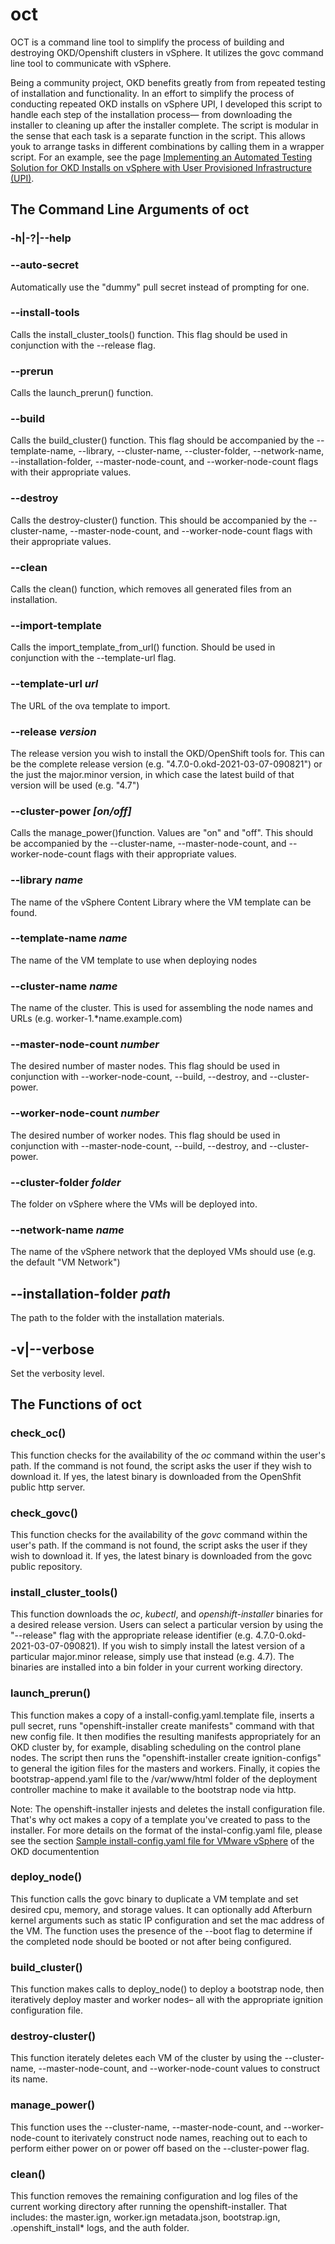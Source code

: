# oct
OCT is a command line tool to simplify the process of building and destroying OKD/Openshift clusters in vSphere. It utilizes the govc command line tool to communicate with vSphere. 

Being a community project, OKD benefits greatly from from repeated testing of installation and functionality. In an effort to simplify the process of conducting repeated OKD installs on vSphere UPI, I developed this script to handle each step of the installation process— from downloading the installer to cleaning up after the installer complete. The script is modular in the sense that each task is a separate function in the script. This allows youk to arrange tasks in different combinations by calling them in a wrapper script. For an example, see the page [Implementing an Automated Testing Solution for OKD Installs on vSphere with User Provisioned Infrastructure (UPI)](https://github.com/JaimeMagiera/oct/blob/master/automated-testing.md).

## The Command Line Arguments of oct
### -h|-\?|--help

### --auto-secret

  Automatically use the "dummy" pull secret instead of prompting for one.

### --install-tools

  Calls the install_cluster_tools() function. This flag should be used in conjunction with the --release flag.

### --prerun 

  Calls the launch_prerun() function. 

### --build

  Calls the build_cluster() function. This flag should be accompanied by the --template-name, --library, --cluster-name, --cluster-folder, --network-name, --installation-folder, --master-node-count, and --worker-node-count flags with their appropriate values.

### --destroy

  Calls the destroy-cluster() function. This should be accompanied by the --cluster-name, --master-node-count, and --worker-node-count flags with their appropriate values.

### --clean

  Calls the clean() function, which removes all generated files from an installation.
  
### --import-template 

  Calls the import_template_from_url() function. Should be used in conjunction with the --template-url flag.
  
### --template-url *url*

  The URL of the ova template to import.
  
### --release *version*
  The release version you wish to install the OKD/OpenShift tools for. This can be the complete release version (e.g. "4.7.0-0.okd-2021-03-07-090821") or the just the major.minor version, in which case the latest build of that version will be used (e.g. "4.7")
  
### --cluster-power *[on/off]*

  Calls the manage_power()function. Values are "on" and "off". This should be accompanied by the --cluster-name, --master-node-count, and --worker-node-count flags with their appropriate values.

### --library *name*

  The name of the vSphere Content Library where the VM template can be found.

### --template-name *name*

  The name of the VM template to use when deploying nodes

### --cluster-name *name* 

  The name of the cluster. This is used for assembling the node names and URLs (e.g. worker-1.*name.example.com)
  
### --master-node-count *number*

  The desired number of master nodes. This flag should be used in conjunction with --worker-node-count, --build, --destroy, and --cluster-power.

### --worker-node-count *number* 

  The desired number of worker nodes. This flag should be used in conjunction with --master-node-count, --build, --destroy, and --cluster-power. 

### --cluster-folder *folder*

  The folder on vSphere where the VMs will be deployed into. 

### --network-name *name*

  The name of the vSphere network that the deployed VMs should use (e.g. the default "VM Network")

## --installation-folder *path*

  The path to the folder with the installation materials. 

## -v|--verbose 

  Set the verbosity level.

## The Functions of oct

### check_oc()

This function checks for the availability of the *oc* command within the user's path. If the command is not found, the script asks the user if they wish to download it. If yes, the latest binary is downloaded from the OpenShfit public http server.

### check_govc()

This function checks for the availability of the *govc* command within the user's path. If the command is not found, the script asks the user if they wish to download it. If yes, the latest binary is downloaded from the govc public repository.

### install_cluster_tools()

This function downloads the *oc*, *kubectl*, and *openshift-installer* binaries for a desired release version. Users can select a particular version by using the "--release" flag with the appropriate release identifier (e.g. 4.7.0-0.okd-2021-03-07-090821). If you wish to simply install the latest version of a particular major.minor release, simply use that instead (e.g. 4.7). The binaries are installed into a bin folder in your current working directory. 

### launch_prerun()

This function makes a copy of a install-config.yaml.template file, inserts a pull secret, runs "openshift-installer create manifests" command with that new config file. It then modifies the resulting manifests appropriately for an OKD cluster by, for example, disabling scheduling on the control plane nodes. The script then runs the "openshift-installer create ignition-configs" to general the igition files for the masters and workers. Finally, it copies the bootstrap-append.yaml file to the /var/www/html folder of the deployment controller machine to make it available to the bootstrap node via http. 

Note: The openshift-installer injests and deletes the install configuration file. That's why oct makes a copy of a template you've created to pass to the installer. For more details on the format of the instal-config.yaml file, please see the section [Sample install-config.yaml file for VMware vSphere](https://docs.okd.io/latest/installing/installing_vsphere/installing-vsphere.html#installation-vsphere-config-yaml_installing-vsphere) of the OKD documentention

### deploy_node()

This function calls the govc binary to duplicate a VM template and set desired cpu, memory, and storage values. It can optionally add Afterburn kernel arguments such as static IP configuration and set the mac address of the VM. The function uses the presence of the --boot flag to determine if the completed node should be booted or not after being configured. 

### build_cluster()

This function makes calls to deploy_node() to deploy a bootstrap node, then iteratively deploy master and worker nodes– all with the appropriate ignition configuration file. 

### destroy-cluster()

This function iterately deletes each VM of the cluster by using the --cluster-name, --master-node-count, and --worker-node-count values to construct its name. 

### manage_power()

This function uses the --cluster-name, --master-node-count, and --worker-node-count to iterivately construct node names, reaching out to each to perform either power on or power off based on the --cluster-power flag. 

### clean()

This function removes the remaining configuration and log files of the current working directory after running the openshift-installer. That includes: the master.ign, worker.ign metadata.json, bootstrap.ign, .openshift_install* logs, and the auth folder. 
